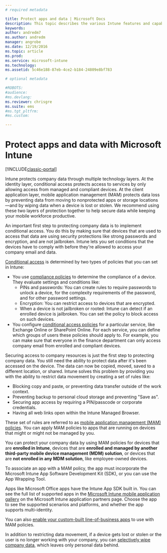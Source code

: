 ```yaml
---
# required metadata

title: Protect apps and data | Microsoft Docs
description: This topic describes the various Intune features and capabilities that are available to you to help protect your company apps and data.
keywords:
author: andredm7
ms.author: andredm
manager: angrobe
ms.date: 12/19/2016
ms.topic: article
ms.prod:
ms.service: microsoft-intune
ms.technology:
ms.assetid: 5c46e188-87eb-4ce2-b184-24809e8bf783

# optional metadata

#ROBOTS:
#audience:
#ms.devlang:
ms.reviewer: chrisgre
ms.suite: ems
#ms.tgt_pltfrm:
#ms.custom:

---
```


# Protect apps and data with Microsoft Intune

[!INCLUDE[classic-portal](../includes/classic-portal.md)]

Intune protects company data through multiple technology layers. At the identity layer, conditional access protects access to services by only allowing access from managed and compliant devices. At the client application layer, mobile application management (MAM) protects data loss by preventing data from moving to nonprotected apps or storage locations—and by wiping data when a device is lost or stolen. We recommend using these two layers of protection together to help secure data while keeping your mobile workforce productive.

An important first step to protecting company data is to implement conditional access. You do this by making sure that devices that are used to access that data are using security protections like strong passwords and encryption, and are not jailbroken. Intune lets you set conditions that the devices have to comply with before they're allowed to access your company email and data.

[Conditional access](restrict-access-to-email-and-o365-services-with-microsoft-intune.md) is determined by two types of policies that you can set in Intune:
- You use [compliance policies](introduction-to-device-compliance-policies-in-microsoft-intune.md) to determine the compliance of a device. They evaluate settings and conditions like:
  - PINs and passwords: You can create rules to require passwords to unlock a device, for the complexity requirements of the password, and for other password settings.
  - Encryption: You can restrict access to devices that are encrypted.
  - When a device is not jailbroken or rooted: Intune can detect if an enrolled device is jailbroken. You can set the policy to block access on such devices.
- You configure [conditional access policies](restrict-access-to-email-and-o365-services-with-microsoft-intune.md) for a particular service, like Exchange Online or SharePoint Online. For each service, you can define which groups of users these policies should apply to. For example, you can make sure that everyone in the finance department can only access company email from enrolled and compliant devices.

Securing access to company resources is just the first step to protecting company data. You still need the ability to protect data after it's been accessed on the device. The data can now be copied, moved, saved to a different location, or shared. Intune solves this problem by providing you with the ability to restrict data movement by creating a set of rules like:
- Blocking copy and paste, or preventing data transfer outside of the work context.
- Preventing backup to personal cloud storage and preventing "Save as".
- Securing app access by requiring a PIN/passcode or corporate credentials.
- Having all web links open within the Intune Managed Browser.

These set of rules are referred to as [mobile application management (MAM) policies](protect-app-data-using-mobile-app-management-policies-with-microsoft-intune.md). You can apply MAM policies to apps that are running on devices that might or might not be managed by you.  

You can protect your company data by using MAM policies for devices that are **enrolled in Intune**, devices that are **enrolled and managed by another third-party mobile device management (MDM) solution**, or devices that are **not enrolled in any MDM solution**, like employee-owned devices.

To associate an app with a MAM policy, the app must incorporate the Microsoft Intune App Software Development Kit (SDK), or you can use the App Wrapping Tool.

Apps like Microsoft Office apps have the Intune App SDK built in. You can see the full list of supported apps in the [Microsoft Intune mobile application gallery](https://www.microsoft.com/en-us/cloud-platform/microsoft-intune-apps) on the Microsoft Intune application partners page. Choose the app to see the supported scenarios and platforms, and whether the app supports multi-identity.

You can also [enable your custom-built line-of-business apps](decide-how-to-prepare-apps-for-mobile-application-management-with-microsoft-intune.md) to use with MAM policies.

In addition to restricting data movement, if a device gets lost or stolen or the user is no longer working with your company, you can [selectively wipe company data](wipe-managed-company-app-data-with-microsoft-intune.md), which leaves only personal data behind.
